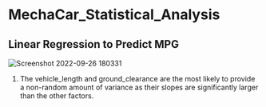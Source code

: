 # MechaCar_Statistical_Analysis

## Linear Regression to Predict MPG 

![Screenshot 2022-09-26 180331](https://user-images.githubusercontent.com/105991478/192388824-5dbd3f5e-f472-4e48-91e4-403a14a3abee.png)

1. The vehicle_length and ground_clearance are the most likely to provide a non-random amount of variance as their slopes are significantly larger than the other factors. 
